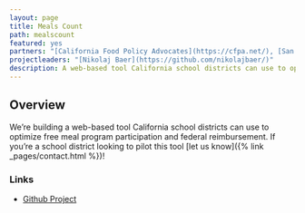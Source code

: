 ```yaml
---
layout: page
title: Meals Count
path: mealscount
featured: yes
partners: "[California Food Policy Advocates](https://cfpa.net/), [San Diego Hunger Coalition](https://www.sandiegohungercoalition.org/)"
projectleaders: "[Nikolaj Baer](https://github.com/nikolajbaer/)"
description: A web-based tool California school districts can use to optimize free meal program participation and federal reimbursement
---
```


## Overview

We’re building a web-based tool California school districts can use to optimize free meal program participation and federal reimbursement. If you’re a school district looking to pilot this tool [let us know]({% link _pages/contact.html %})!

### Links

- [Github Project](https://github.com/opensandiego/mealscount-backend)

